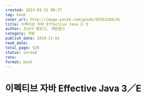 ```yaml
---
created: 2023-01-31 00:17
tag: book
cover_url: http://image.yes24.com/goods/65551284/XL
title: 이펙티브 자바 Effective Java 3／E
author: 조슈아 블로크, 개앞맵시
category: 개발
publish_date: 2018-11-01
read_date:
total_page: 520
status: unread
rate:
format: book
---
```


# 이펙티브 자바 Effective Java 3／E

